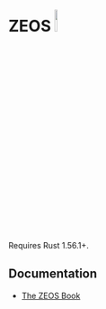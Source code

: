 # ZEOS <a href="https://zeos.one"><img src="https://zeos.one/assets/img/icons/zeos_black.svg" alt="zeos.one" width="10%"/></a>

Requires Rust 1.56.1+.

## Documentation

- [The ZEOS Book](https://mschoenebeck.github.io/zeos-orchard/)

